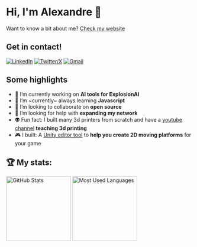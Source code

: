 # Hi, I'm Alexandre 👋

Want to know a bit about me? [Check my website](https://apbetioli.github.io)

## Get in contact!

[![LinkedIn](https://skillicons.dev/icons?i=linkedin)](https://www.linkedin.com/in/apbetioli/)
[![Twitter/X](https://skillicons.dev/icons?i=twitter)](https://twitter.com/apbetioli)
[![Gmail](https://skillicons.dev/icons?i=gmail)](mailto:apbetioli@gmail.com)

## Some highlights

- 🔭 I’m currently working on **AI tools for ExplosionAI**
- 🌱 I’m ~currently~ always learning **Javascript**
- 👯 I’m looking to collaborate on **open source**
- 🤔 I’m looking for help with **expanding my network**
- 👽 Fun fact: I built many 3d printers from scratch and have a [youtube channel](https://www.youtube.com/channel/UCsW8AqQR62iwXoiWYfe-ovA) **teaching 3d printing**
- 🎮 I built: A [Unity editor tool](https://assetstore.unity.com/packages/tools/level-design/moving-platform-maker-2d-71886) to **help you create 2D moving platforms** for your game

<!--
## 📖 Read my blog:

<p>
<a target="_blank"href="https://dev.to/abetioli"><img alt="dev.to" src="https://img.shields.io/badge/dev.to-0A0A0A?style=for-the-badge&logo=dev.to&logoColor=white" /></a>
</p>
-->

## 🏆 My stats:

<p>
<img height=175 alt="GitHub Stats" src="https://github-readme-stats.vercel.app/api?username=apbetioli&show_icons=true&count_private=true&theme=transparent&rank_icon=github&hide=contribs" />
<img height=175 alt="Most Used Languages" src="https://github-readme-stats.vercel.app/api/top-langs/?username=apbetioli&layout=compact&theme=transparent&update=3" />
</p>

